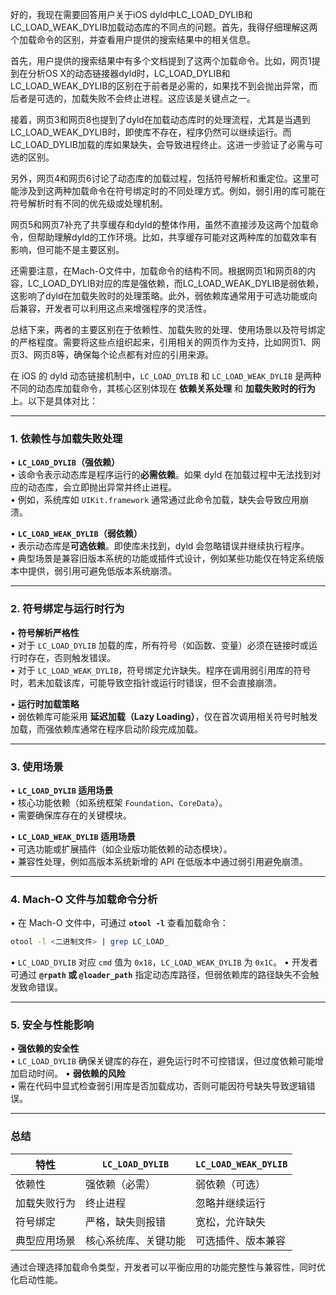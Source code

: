 好的，我现在需要回答用户关于iOS dyld中LC_LOAD_DYLIB和LC_LOAD_WEAK_DYLIB加载动态库的不同点的问题。首先，我得仔细理解这两个加载命令的区别，并查看用户提供的搜索结果中的相关信息。

首先，用户提供的搜索结果中有多个文档提到了这两个加载命令。比如，网页1提到在分析OS X的动态链接器dyld时，LC_LOAD_DYLIB和LC_LOAD_WEAK_DYLIB的区别在于前者是必需的，如果找不到会抛出异常，而后者是可选的，加载失败不会终止进程。这应该是关键点之一。

接着，网页3和网页8也提到了dyld在加载动态库时的处理流程，尤其是当遇到LC_LOAD_WEAK_DYLIB时，即使库不存在，程序仍然可以继续运行。而LC_LOAD_DYLIB加载的库如果缺失，会导致进程终止。这进一步验证了必需与可选的区别。

另外，网页4和网页6讨论了动态库的加载过程，包括符号解析和重定位。这里可能涉及到这两种加载命令在符号绑定时的不同处理方式。例如，弱引用的库可能在符号解析时有不同的优先级或处理机制。

网页5和网页7补充了共享缓存和dyld的整体作用，虽然不直接涉及这两个加载命令，但帮助理解dyld的工作环境。比如，共享缓存可能对这两种库的加载效率有影响，但可能不是主要区别。

还需要注意，在Mach-O文件中，加载命令的结构不同。根据网页1和网页8的内容，LC_LOAD_DYLIB对应的库是强依赖，而LC_LOAD_WEAK_DYLIB是弱依赖，这影响了dyld在加载失败时的处理策略。此外，弱依赖库通常用于可选功能或向后兼容，开发者可以利用这点来增强程序的灵活性。

总结下来，两者的主要区别在于依赖性、加载失败的处理、使用场景以及符号绑定的严格程度。需要将这些点组织起来，引用相关的网页作为支持，比如网页1、网页3、网页8等，确保每个论点都有对应的引用来源。




在 iOS 的 dyld 动态链接机制中，`LC_LOAD_DYLIB` 和 `LC_LOAD_WEAK_DYLIB` 是两种不同的动态库加载命令，其核心区别体现在 **依赖关系处理** 和 **加载失败时的行为** 上。以下是具体对比：

---

### **1. 依赖性与加载失败处理**
• **`LC_LOAD_DYLIB`（强依赖）**  
  • 该命令表示动态库是程序运行的**必需依赖**。如果 dyld 在加载过程中无法找到对应的动态库，会立即抛出异常并终止进程。  
  • 例如，系统库如 `UIKit.framework` 通常通过此命令加载，缺失会导致应用崩溃。

• **`LC_LOAD_WEAK_DYLIB`（弱依赖）**  
  • 表示动态库是**可选依赖**。即使库未找到，dyld 会忽略错误并继续执行程序。  
  • 典型场景是兼容旧版本系统的功能或插件式设计，例如某些功能仅在特定系统版本中提供，弱引用可避免低版本系统崩溃。

---

### **2. 符号绑定与运行时行为**
• **符号解析严格性**  
  • 对于 `LC_LOAD_DYLIB` 加载的库，所有符号（如函数、变量）必须在链接时或运行时存在，否则触发错误。  
  • 对于 `LC_LOAD_WEAK_DYLIB`，符号绑定允许缺失。程序在调用弱引用库的符号时，若未加载该库，可能导致空指针或运行时错误，但不会直接崩溃。

• **运行时加载策略**  
  • 弱依赖库可能采用 **延迟加载（Lazy Loading）**，仅在首次调用相关符号时触发加载，而强依赖库通常在程序启动阶段完成加载。

---

### **3. 使用场景**
• **`LC_LOAD_DYLIB` 适用场景**  
  • 核心功能依赖（如系统框架 `Foundation`、`CoreData`）。  
  • 需要确保库存在的关键模块。

• **`LC_LOAD_WEAK_DYLIB` 适用场景**  
  • 可选功能或扩展插件（如企业版功能依赖的动态模块）。  
  • 兼容性处理，例如高版本系统新增的 API 在低版本中通过弱引用避免崩溃。

---

### **4. Mach-O 文件与加载命令分析**
• 在 Mach-O 文件中，可通过 **`otool -l`** 查看加载命令：  
  ```bash
  otool -l <二进制文件> | grep LC_LOAD_
  ```
  • `LC_LOAD_DYLIB` 对应 `cmd` 值为 `0x18`，`LC_LOAD_WEAK_DYLIB` 为 `0x1C`。
• 开发者可通过 **`@rpath` 或 `@loader_path`** 指定动态库路径，但弱依赖库的路径缺失不会触发致命错误。

---

### **5. 安全与性能影响**
• **强依赖的安全性**  
  • `LC_LOAD_DYLIB` 确保关键库的存在，避免运行时不可控错误，但过度依赖可能增加启动时间。
• **弱依赖的风险**  
  • 需在代码中显式检查弱引用库是否加载成功，否则可能因符号缺失导致逻辑错误。

---

### **总结**
| 特性                | `LC_LOAD_DYLIB`                  | `LC_LOAD_WEAK_DYLIB`              |
|---------------------|----------------------------------|-----------------------------------|
| 依赖性              | 强依赖（必需）                   | 弱依赖（可选）                    |
| 加载失败行为        | 终止进程                         | 忽略并继续运行                    |
| 符号绑定            | 严格，缺失则报错                 | 宽松，允许缺失                    |
| 典型应用场景        | 核心系统库、关键功能             | 可选插件、版本兼容                |

通过合理选择加载命令类型，开发者可以平衡应用的功能完整性与兼容性，同时优化启动性能。
